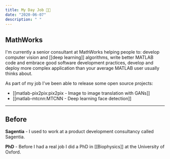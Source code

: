 ```yaml
---
title: My Day Job 🧑‍💻
date: "2020-06-07"
description: " "
---
```


## MathWorks

I'm currently a senior consultant at MathWorks helping people to: develop computer vision and [[deep learning]] algorithms, write better MATLAB code and embrace good software development practices, develop and deploy more complex application than your average MATLAB user usually thinks about.

As part of my job I've been able to release some open source projects:

- [[matlab-pix2pix:pix2pix - Image to image translation with GANs]]
- [[matlab-mtcnn:MTCNN - Deep learning face detection]]

<hr>

## Before

__Sagentia__ - I used to work at a product development consultancy called Sagentia.

__PhD__ - Before I had a real job I did a PhD in [[Biophysics]] at the University of Oxford.